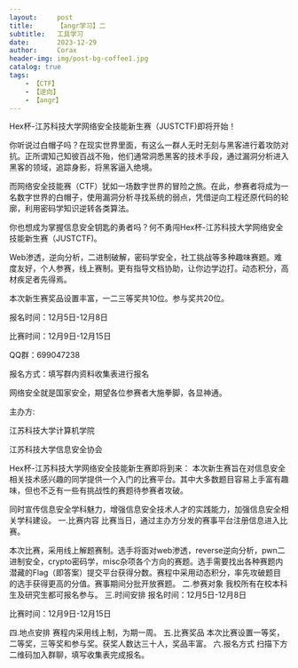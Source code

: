 ```yaml
---
layout:     post
title:      【angr学习】二
subtitle:   工具学习
date:       2023-12-29
author:     Corax
header-img: img/post-bg-coffee1.jpg
catalog: true
tags:
    - 【CTF】
    - 【逆向】
    - 【angr】
---
```


Hex杯-江苏科技大学网络安全技能新生赛（JUSTCTF)即将开始！



你听说过白帽子吗？在现实世界里面，有这么一群人无时无刻与黑客进行着攻防对抗。正所谓知己知彼百战不殆，他们通常洞悉黑客的技术手段，通过漏洞分析进入黑客的领域，追踪身影，将黑客逼入绝境。



而网络安全技能赛（CTF）犹如一场数字世界的冒险之旅。在此，参赛者将成为一名数字世界的白帽子，使用漏洞分析寻找系统的弱点，凭借逆向工程还原代码的轮廓，利用密码学知识逆转各类算法。

你也想成为掌握信息安全钥匙的勇者吗？何不勇闯Hex杯-江苏科技大学网络安全技能新生赛（JUSTCTF)。



Web渗透，逆向分析，二进制破解，密码学安全，社工挑战等多种趣味赛题。难度友好，个人参赛，线上赛制。更有指导文档协助，让你边学边打。动态积分，高材疾足者先得焉。

本次新生赛奖品设置丰富，一二三等奖共10位。参与奖共20位。



报名时间：12月5日-12月8日

比赛时间：12月9日-12月15日

QQ群：699047238

报名方式：填写群内资料收集表进行报名



网络安全就是国家安全，期望各位参赛者大施拳脚，各显神通。

主办方:

江苏科技大学计算机学院

江苏科技大学信息安全协会





Hex杯-江苏科技大学网络安全技能新生赛即将到来：
  本次新生赛旨在对信息安全相关技术感兴趣的同学提供一个入门的比赛平台。其中大多数题目容易上手富有趣味，但也不乏有一些有挑战性的赛题待参赛者攻破。

  同时宣传信息安全学科魅力，增强信息安全技术人才的实践能力，加强信息安全相关学科建设。
一.比赛内容
  比赛当日，通过主办方分发的赛事平台注册信息进入比赛。

  本次比赛，采用线上解题赛制。选手将面对web渗透，reverse逆向分析，pwn二进制安全，crypto密码学，misc杂项各个方向的赛题。选手需要找出各种赛题内潜藏的Flag（即答案）提交平台获得分数。赛程中采用动态积分，率先攻破题目的选手获得更高的分值。赛事期间分批开放赛题。
二.参赛对象
  我校所有在校本科生及研究生都可报名参与。
三.时间安排
  报名时间：12月5日-12月8日

  比赛时间：12月9日-12月15日

四.地点安排
  赛程内采用线上制，为期一周。
五.比赛奖品
  本次比赛设置一等奖，二等奖，三等奖和参与奖。获奖人数达三十人，奖品丰富。
六.报名方式
  扫描下方二维码加入群聊，填写收集表完成报名。




